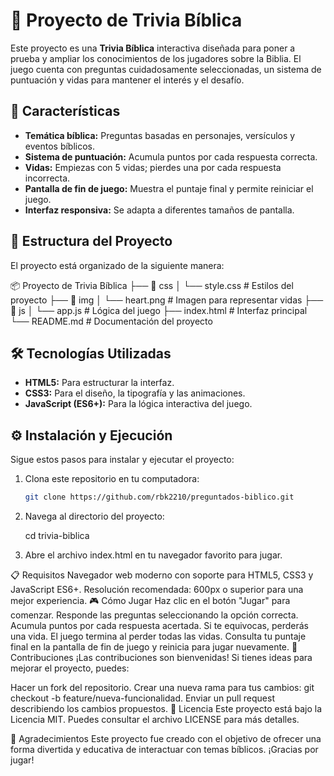# 📖 Proyecto de Trivia Bíblica

Este proyecto es una **Trivia Bíblica** interactiva diseñada para poner a prueba y ampliar los conocimientos de los jugadores sobre la Biblia. El juego cuenta con preguntas cuidadosamente seleccionadas, un sistema de puntuación y vidas para mantener el interés y el desafío.

## 🚀 Características

- **Temática bíblica:** Preguntas basadas en personajes, versículos y eventos bíblicos.
- **Sistema de puntuación:** Acumula puntos por cada respuesta correcta.
- **Vidas:** Empiezas con 5 vidas; pierdes una por cada respuesta incorrecta.
- **Pantalla de fin de juego:** Muestra el puntaje final y permite reiniciar el juego.
- **Interfaz responsiva:** Se adapta a diferentes tamaños de pantalla.

## 📂 Estructura del Proyecto

El proyecto está organizado de la siguiente manera:

📦 Proyecto de Trivia Bíblica ├── 📁 css │ └── style.css # Estilos del proyecto ├── 📁 img │ └── heart.png # Imagen para representar vidas ├── 📁 js │ └── app.js # Lógica del juego ├── index.html # Interfaz principal └── README.md # Documentación del proyecto



## 🛠️ Tecnologías Utilizadas

- **HTML5:** Para estructurar la interfaz.
- **CSS3:** Para el diseño, la tipografía y las animaciones.
- **JavaScript (ES6+):** Para la lógica interactiva del juego.

## ⚙️ Instalación y Ejecución

Sigue estos pasos para instalar y ejecutar el proyecto:

1. Clona este repositorio en tu computadora:

   ```bash
   git clone https://github.com/rbk2210/preguntados-biblico.git

2. Navega al directorio del proyecto:

    cd trivia-biblica

3. Abre el archivo index.html en tu navegador favorito para jugar.

📋 Requisitos
Navegador web moderno con soporte para HTML5, CSS3 y JavaScript ES6+.
Resolución recomendada: 600px o superior para una mejor experiencia.
🎮 Cómo Jugar
Haz clic en el botón "Jugar" para comenzar.
Responde las preguntas seleccionando la opción correcta.
Acumula puntos por cada respuesta acertada.
Si te equivocas, perderás una vida. El juego termina al perder todas las vidas.
Consulta tu puntaje final en la pantalla de fin de juego y reinicia para jugar nuevamente.
🤝 Contribuciones
¡Las contribuciones son bienvenidas! Si tienes ideas para mejorar el proyecto, puedes:

Hacer un fork del repositorio.
Crear una nueva rama para tus cambios: git checkout -b feature/nueva-funcionalidad.
Enviar un pull request describiendo los cambios propuestos.
📝 Licencia
Este proyecto está bajo la Licencia MIT. Puedes consultar el archivo LICENSE para más detalles.

🌟 Agradecimientos
Este proyecto fue creado con el objetivo de ofrecer una forma divertida y educativa de interactuar con temas bíblicos. ¡Gracias por jugar!